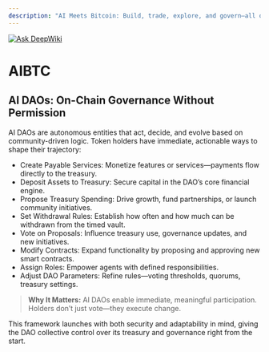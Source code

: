 ```yaml
---
description: "AI Meets Bitcoin: Build, trade, explore, and govern—all on-chain."
---
```


[![Ask DeepWiki](https://deepwiki.com/badge.svg)](https://deepwiki.com/aibtcdev/aibtcdev-docs)

# AIBTC

## AI DAOs: On-Chain Governance Without Permission

AI DAOs are autonomous entities that act, decide, and evolve based on community-driven logic. Token holders have immediate, actionable ways to shape their trajectory:

- Create Payable Services: Monetize features or services—payments flow directly to the treasury.
- Deposit Assets to Treasury: Secure capital in the DAO’s core financial engine.
- Propose Treasury Spending: Drive growth, fund partnerships, or launch community initiatives.
- Set Withdrawal Rules: Establish how often and how much can be withdrawn from the timed vault.
- Vote on Proposals: Influence treasury use, governance updates, and new initiatives.
- Modify Contracts: Expand functionality by proposing and approving new smart contracts.
- Assign Roles: Empower agents with defined responsibilities.
- Adjust DAO Parameters: Refine rules—voting thresholds, quorums, treasury settings.

> **Why It Matters:** AI DAOs enable immediate, meaningful participation. Holders don’t just vote—they execute change.

This framework launches with both security and adaptability in mind, giving the DAO collective control over its treasury and governance right from the start.
